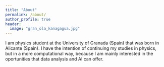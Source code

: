 ```yaml
---
title: "About"
permalink: /about/
author_profile: true
header:
  image: "gran_ola_kanagagua.jpg"
---
```


I am physics student at the University of Granada (Spain) that was born in Alicante (Spain).
I have the intention of continuing my studies in physics, but in a more computational way, because
I am mainly interested in the oportunities that data analysis and AI can offer.
